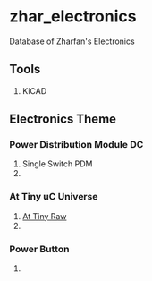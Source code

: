 # zhar_electronics
Database of Zharfan's Electronics 

## Tools 
  1. KiCAD

## Electronics Theme
### Power Distribution Module DC
  1. Single Switch PDM
  2.
### At Tiny uC Universe
  1. [At Tiny Raw](/AtTinyRaw_1) 
  2. 
### Power Button 
  1. 
